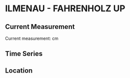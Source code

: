 # ILMENAU - FAHRENHOLZ UP

## Current Measurement

Current measurement: <Value topic="rivers/pegel-online/ILMENAU/FAHRENHOLZ UP/measurementValue"/> cm

## Time Series

<TimeSeries topic="rivers/pegel-online/ILMENAU/FAHRENHOLZ UP/measurementValue" period="week" />

## Location

<WorldMap>
  <Marker lat="53.360316893863875" lon="10.315492584985282" labelTopic="rivers/pegel-online/ILMENAU/FAHRENHOLZ UP" />
</WorldMap>
